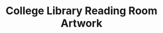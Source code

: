 ---
_date: between 1934 and 2009
derivativo_link: https://derivativo-4.library.columbia.edu/iiif/2/ldpd:341191/
dlc_link: https://dlc.library.columbia.edu/catalog/cul:9w0vt4b8vr
format: photographs
iiif_json: https://derivativo-4.library.columbia.edu/iiif/2/ldpd:341191/info.json
name: Warman, Manny, -1983
native_jpg: https://derivativo-4.library.columbia.edu/iiif/2/ldpd:341191/full/!768,768/0/native.jpg
shelf_location: Box no. Box 162, Folder no. Folder 14 (Buildings & Grounds - Morningside
  - Butler Library, Interior), Historical Photograph Collection
subjects: Academic libraries; Reading rooms; New York (N.Y.); Butler Library
summary: View of artwork on wall in the College Library reading room.
title: College Library Reading Room Artwork
layout: photo-page
---